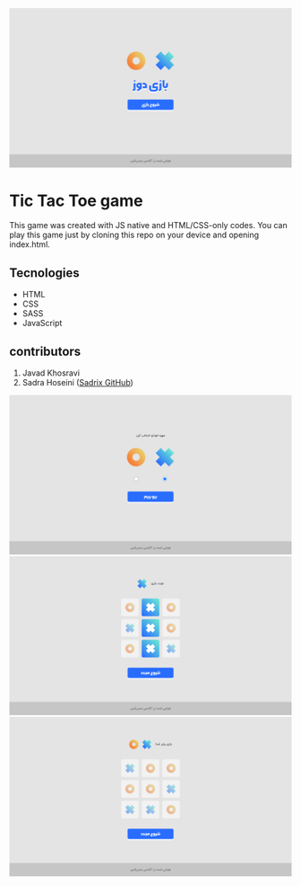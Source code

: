 ![tic tac toe game](/assets/img-1.png)
# Tic Tac Toe game
This game was created with JS native and HTML/CSS-only codes.
You can play this game just by cloning this repo on your device and opening index.html.

## Tecnologies
* HTML
* CSS
* SASS
* JavaScript

## contributors
1. Javad Khosravi
2. Sadra Hoseini ([Sadrix GitHub](https://github.com/sadrix))

![tic tac toe game](/assets/img-2.png)
![tic tac toe game](/assets/img-3.png)
![tic tac toe game](/assets/img-4.png)
